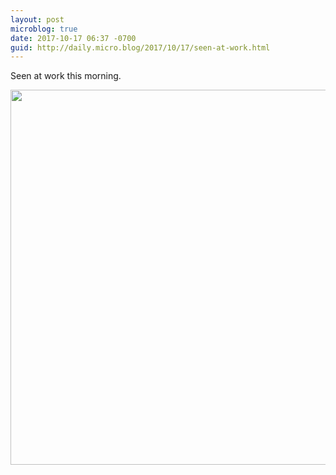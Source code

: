 ```yaml
---
layout: post
microblog: true
date: 2017-10-17 06:37 -0700
guid: http://daily.micro.blog/2017/10/17/seen-at-work.html
---
```

Seen at work this morning.

<img src="http://www.barbic.com/uploads/2017/da517d7447.jpg" width="599" height="600" />

